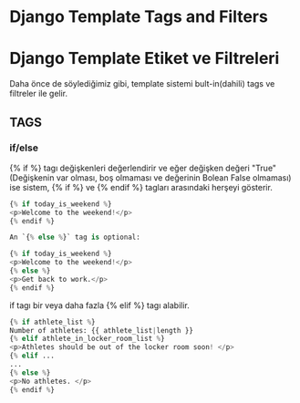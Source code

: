 # Django Template Tags and Filters
# Django Template Etiket ve Filtreleri

Daha önce de söylediğimiz gibi, template sistemi bult-in(dahili) tags ve filtreler ile gelir.

## TAGS

### if/else

{% if %} tagı değişkenleri değerlendirir ve eğer değişken değeri "True"(Değişkenin var olması, boş olmaması ve değerinin Bolean False olmaması) ise sistem, {% if %} ve {% endif %} tagları arasındaki herşeyi gösterir.
```python
{% if today_is_weekend %}
<p>Welcome to the weekend!</p>
{% endif %}

An `{% else %}` tag is optional:

{% if today_is_weekend %}
<p>Welcome to the weekend!</p>
{% else %}
<p>Get back to work.</p>
{% endif %}
```
if tagı bir veya daha fazla {% elif %} tagı alabilir.

```python
{% if athlete_list %}
Number of athletes: {{ athlete_list|length }}
{% elif athlete_in_locker_room_list %}
<p>Athletes should be out of the locker room soon! </p>
{% elif ...
...
{% else %}
<p>No athletes. </p>
{% endif %}
```
